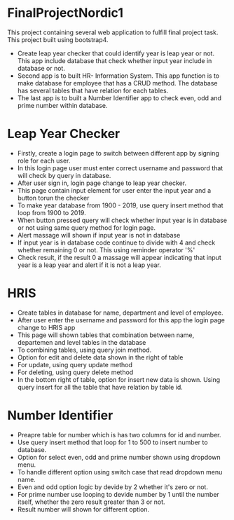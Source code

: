 # FinalProjectNordic1
This project containing several web application to fulfill final project task. This project built using bootstrap4.
- Create leap year checker that could identify year is leap year or not. This app include database that check whether input year include in   database or not.
- Second app is to built HR- Information System. This app function is to make database for employee that has a CRUD method. The database     has several tables that have relation for each tables. 
- The last app is to built a Number Identifier app to check even, odd and prime number within database. 

# Leap Year Checker
- Firstly, create a login page to switch between different app by signing role for each user.
- In this login page user must enter correct username and password that will check by query in database.
- After user sign in, login page change to leap year checker.
- This page contain input element for user enter the input year and a button torun the checker
- To make year database from 1900 - 2019, use query insert method that loop from 1900 to 2019.
- When button pressed query will check whether input year is in database or not using same query method for login page.
- Alert massage will shown if input year is not in database
- If input year is in database code continue to divide with 4 and check whether remaining 0 or not. This using reminder operator '%'
- Check result, if the result 0 a massage will appear indicating that input year is a leap year and alert if it is not a leap year.

# HRIS
- Create tables in database for name, department and level of employee.
- After user enter the username and password for this app the login page change to HRIS app
- This page will shown tables that combination between name, departemen and level tables in the database
- To combining tables, using query join method.
- Option for edit and delete data shown in the right of table
- For update, using query update method
- For deleting, using query delete method
- In the bottom right of table, option for insert new data is shown. Using query insert for all the table that have relation by table id.
  
# Number Identifier
- Preapre table for number which is has two columns for id and number.
- Use query insert method that loop for 1 to 500 to insert number to database.
- Option for select even, odd and prime number shown using dropdown menu.
- To handle different option using switch case that read dropdown menu name.
- Even and odd option logic by devide by 2 whether it's zero or not.
- For prime number use looping to devide number by 1 until the number itself, whether the zero result greater than 3 or not.
- Result number will shown for different option.
